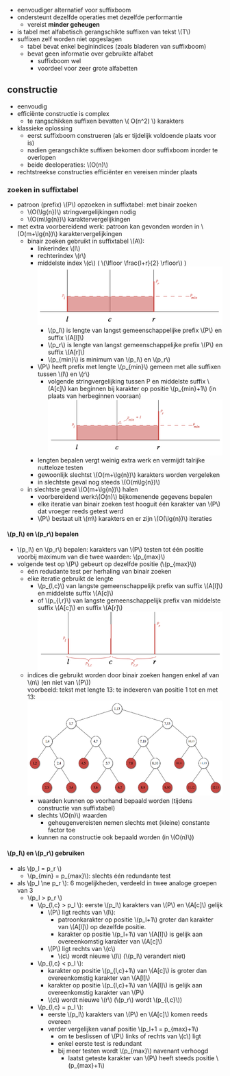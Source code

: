 
* eenvoudiger alternatief voor suffixboom
* ondersteunt dezelfde operaties met dezelfde performantie
    * vereist **minder geheugen**
* is tabel met alfabetisch gerangschikte suffixen van tekst \\(T\\)
* suffixen zelf worden niet opgeslagen
    * tabel bevat enkel beginindices (zoals bladeren van suffixboom)
    * bevat geen informatie over gebruikte alfabet
        * suffixboom wel
        * voordeel voor zeer grote alfabetten

## constructie

* eenvoudig
* efficiënte constructie is complex
    * te rangschikken suffixen bevatten \\( O(n^2) \\) karakters
* klassieke oplossing
    * eerst suffixboom construeren (als er tijdelijk voldoende plaats voor is)
    * nadien gerangschikte suffixen bekomen door suffixboom inorder te overlopen
    * beide deeloperaties: \\(O(n)\\)
* rechtstreekse constructies efficiënter en vereisen minder plaats

### zoeken in suffixtabel

* patroon (prefix) \\(P\\) opzoeken in suffixtabel: met binair zoeken
    * \\(O(\lg{n})\\) stringvergelijkingen nodig
    * \\(O(m\lg{n})\\) karaktervergelijkingen
* met extra voorbereidend werk: patroon kan gevonden worden in \\(O(m+\lg{n})\\) karaktervergelijkingen
    * binair zoeken gebruikt  in suffixtabel \\(A\\):
        * linkerindex \\(l\\)
        * rechterindex \\(r\\)
        * middelste index \\(c\\) ( \\(\lfloor \frac{l+r}{2} \rfloor\\) ) 
          ![](/assets/suffixtabel_binairzoeken.png)
            * \\(p_l\\) is lengte van langst gemeenschappelijke prefix \\(P\\) en suffix \\(A[l]\\)
            * \\(p_r\\) is lengte van langst gemeenschappelijke prefix \\(P\\) en suffix \\(A[r]\\)
            * \\(p_{min}\\) is minimum van \\(p_l\\) en \\(p_r\\)
        * \\(P\\) heeft prefix met lengte \\(p_{min}\\) gemeen met alle suffixen tussen \\(l\\) en \\(r\\)
            * volgende stringvergelijking tussen P en middelste suffix \\(A[c]\\) kan beginnen bij karakter op positie \\(p_{min}+1\\) (in plaats van herbeginnen vooraan)  
              ![](/assets/suffixtabel_pminplus1.png)
        * lengten bepalen vergt weinig extra werk en vermijdt talrijke nutteloze testen
        * gewoonlijk slechtst \\(O(m+\lg{n})\\) karakters worden vergeleken
        * in slechtste geval nog steeds \\(O(m\lg{n})\\)
    * in slechtste geval \\(O(m+\lg{n})\\) halen
        * voorbereidend werk:\\(O(n)\\) bijkomenende gegevens bepalen
        * elke iteratie van binair zoeken test hooguit één karakter van \\(P\\) dat vroeger reeds getest werd
        * \\(P\\) bestaat uit \\(m\\) karakters en er zijn \\(O(\lg{n})\\) iteraties

#### \\(p_l\\) en \\(p_r\\) bepalen

* \\(p_l\\) en \\(p_r\\) bepalen: karakters van \\(P\\) testen tot één positie voorbij maximum van die twee waarden: \\(p_{max}\\)
* volgende test op \\(P\\) gebeurt op dezelfde positie (\\(p_{max}\\))
    * één redudante test per herhaling van binair zoeken
    * elke iteratie gebruikt de lengte 
        * \\(p_{l,c}\\) van langste gemeenschappelijk prefix van suffix \\(A[l]\\) en middelste suffix \\(A[c]\\)
        * of \\(p_{l,r}\\) van langste gemeenschappelijk prefix van middelste suffix \\(A[c]\\) en suffix \\(A[r]\\)  
          ![](/assets/suffixtabel_redundantetest.png)
    * indices die gebruikt worden door binair zoeken hangen enkel af van \\(n\\) (en niet van \\(P\\))  
      voorbeeld: tekst met lengte 13: te indexeren van positie 1 tot en met 13:  
      ![](/assets/suffixtabel_indices.png)
        * waarden kunnen op voorhand bepaald worden (tijdens constructie van suffixtabel)
        * slechts \\(O(n)\\) waarden
            * geheugenvereisten nemen slechts met (kleine) constante factor toe
        * kunnen na constructie ook bepaald worden (in \\(O(n)\\))

#### \\(p_l\\) en \\(p_r\\) gebruiken

* als \\(p_l = p_r \\)
    * \\(p_{min} = p_{max}\\): slechts één redundante test
* als \\(p_l \ne p_r \\): 6 mogelijkheden, verdeeld in twee analoge groepen van 3
    * \\(p_l > p_r \\)
        * \\(p_{l,c} > p_l \\): eerste \\(p_l\\) karakters van \\(P\\) en \\(A[c]\\) gelijk
            * \\(P\\) ligt rechts van \\(l\\): 
                * patroonkarakter op positie \\(p_l+1\\) groter dan karakter van \\(A[l]\\) op dezelfde positie.
                * karakter op positie \\(p_l+1\\) van \\(A[l]\\) is gelijk aan overeenkomstig karakter van \\(A[c]\\)
            * \\(P\\) ligt rechts van \\(c\\)
                *  \\(c\\) wordt nieuwe \\(l\\) (\\(p_l\\) verandert niet)
        * \\(p_{l,c} < p_l \\):
            * karakter op positie \\(p_{l,c}+1\\) van \\(A[c]\\) is groter dan overeenkomstig karakter van \\(A[l]\\)
            * karakter op positie \\(p_{l,c}+1\\) van \\(A[l]\\) is gelijk aan overeenkomstig karakter van \\(P\\)
            * \\(c\\) wordt nieuwe \\(r\\) (\\(p_r\\) wordt \\(p_{l,c}\\))
        * \\(p_{l,c} = p_l \\):
            * eerste \\(p_l\\) karakters van \\(P\\) en \\(A[c]\\) komen reeds overeen
            * verder vergelijken vanaf positie \\(p_l+1 = p_{max}+1\\)
                * om te beslissen of \\(P\\) links of rechts van \\(c\\) ligt
                * enkel eerste test is redundant
                * bij meer testen wordt \\(p_{max}\\) navenant verhoogd
                    * laatst geteste karakter van \\(P\\) heeft steeds positie \\(p_{max}+1\\)

